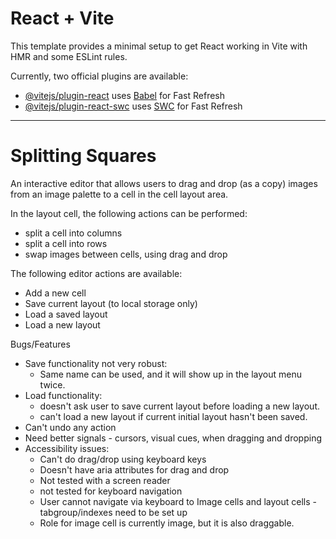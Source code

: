 # React + Vite

This template provides a minimal setup to get React working in Vite with HMR and some ESLint rules.

Currently, two official plugins are available:

- [@vitejs/plugin-react](https://github.com/vitejs/vite-plugin-react/blob/main/packages/plugin-react/README.md) uses [Babel](https://babeljs.io/) for Fast Refresh
- [@vitejs/plugin-react-swc](https://github.com/vitejs/vite-plugin-react-swc) uses [SWC](https://swc.rs/) for Fast Refresh
--------------------------------

# Splitting Squares
An interactive editor that allows users to drag and drop (as a copy) images from an image palette to a cell in the cell layout area. <br>

In the layout cell, the following actions can be performed:
- split a cell into columns
- split a cell into rows
- swap images between cells, using drag and drop

The following editor actions are available:
- Add a new cell
- Save current layout  (to local storage only)
- Load a saved layout
- Load a new layout

Bugs/Features
- Save functionality not very robust:
    - Same name can be used, and it will show up in the layout menu twice.
- Load functionality: 
    - doesn't ask user to save current layout before loading a new layout.
    - can't load a new layout if current initial layout hasn't been saved.
- Can't undo any action
- Need better signals - cursors, visual cues, when dragging and dropping
- Accessibility issues:
    - Can't do drag/drop using keyboard keys
    - Doesn't have aria attributes for drag and drop
    - Not tested with a screen reader
    - not tested for keyboard navigation
    - User cannot navigate via keyboard to Image cells and layout cells - tabgroup/indexes need to be set up
    - Role for image cell is currently image, but it is also draggable.
